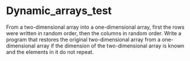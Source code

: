 # Dynamic_arrays_test
From a two-dimensional array into a one-dimensional array, first the rows were written in random order, then the columns in random order. Write a program that restores the original two-dimensional array from a one-dimensional array if the dimension of the two-dimensional array is known and the elements in it do not repeat.
